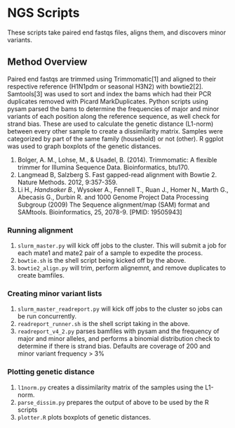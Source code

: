 # NGS Scripts
These scripts take paired end fastqs files, aligns them, and discovers minor variants.

## Method Overview
Paired end fastqs are trimmed using Trimmomatic[1] and aligned to their respective reference (H1N1pdm or seasonal H3N2) with bowtie2[2]. Samtools[3] was used to sort and index the bams which had their PCR duplicates removed with Picard MarkDuplicates. Python scripts using pysam parsed the bams to determine the frequencies of major and minor variants of each position along the reference sequence, as well check for strand bias. These are used to calculate the genetic distance (L1-norm) between every other sample to create a dissimilarity matrix. Samples were categorized by part of the same family (household) or not (other). R ggplot was used to graph boxplots of the genetic distances. 


1. Bolger, A. M., Lohse, M., & Usadel, B. (2014). Trimmomatic: A flexible trimmer for Illumina Sequence Data. Bioinformatics, btu170.
2. Langmead B, Salzberg S. Fast gapped-read alignment with Bowtie 2. Nature Methods. 2012, 9:357-359.
3. Li H.*, Handsaker B.*, Wysoker A., Fennell T., Ruan J., Homer N., Marth G., Abecasis G., Durbin R. and 1000 Genome Project Data Processing Subgroup (2009) The Sequence alignment/map (SAM) format and SAMtools. Bioinformatics, 25, 2078-9. [PMID: 19505943]

### Running alignment
1. `slurm_master.py` will kick off jobs to the cluster. This will submit a job for each mate1 and mate2 pair of a sample to expedite the process.
2. `bowtie.sh` is the shell script being kicked off by the above.
3. `bowtie2_align.py` will trim, perform alignemnt, and remove duplicates to create bamfiles.

### Creating minor variant lists
1. `slurm_master_readreport.py` will kick off jobs to the cluster so jobs can be run concurrently.
2. `readreport_runner.sh` is the shell script taking in the above.
3. `readreport_v4_2.py` parses bamfiles with pysam and the frequency of major and minor alleles, and performs a binomial distribution check to determine if there is strand bias. Defaults are coverage of 200 and minor variant frequency > 3%

### Plotting genetic distance
1. `l1norm.py` creates a dissimilarity matrix of the samples using the L1-norm.
2. `parse_dissim.py` prepares the output of above to be used by the R scripts
3. `plotter.R` plots boxplots of genetic distances.
